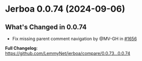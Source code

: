 # Jerboa 0.0.74 (2024-09-06)

## What's Changed in 0.0.74

- Fix missing parent comment navigation by @MV-GH in [#1656](https://github.com/LemmyNet/jerboa/pull/1656)

**Full Changelog**: https://github.com/LemmyNet/jerboa/compare/0.0.73...0.0.74

<!-- generated by git-cliff -->
